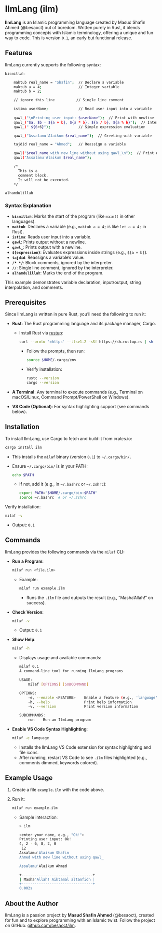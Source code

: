 # IlmLang (ilm)

**IlmLang** is an Islamic programming language created by Masud Shafin Ahmed (@besaoct) out of boredom. Written purely in Rust, it blends programming concepts with Islamic terminology, offering a unique and fun way to code. This is version `0.1`, an early but functional release.

## Features

IlmLang currently supports the following syntax:

```bash
bismillah

    maktub real_name = "Shafin";  // Declare a variable
    maktub a = 4;                 // Integer variable
    maktub b = 2;

    // ignore this line          // Single line comment

    istima userName;              // Read user input into a variable
    
    qawl_("\nPrinting user input: $userName");  // Print with newline
    qawl_("$a, $b - ${a + b}, ${a * b}, ${a / b}, ${a % b}");  // Interpolation with expressions
    qawl_(" ${6+6}");             // Simple expression evaluation

    qawl_("Assalamu'Alaikum $real_name");  // Greeting with variable

    tajdid real_name = "Ahmed";   // Reassign a variable

    qawl("$real_name with new line without using qawl_\n");  // Print without newline function
    qawl("Assalamu'Alaikum $real_name");

    /*
      This is a
      comment block.
      It will not be executed.
    */

alhamdulillah
```

### Syntax Explanation

- **`bismillah`**: Marks the start of the program (like `main()` in other languages).
- **`maktub`**: Declares a variable (e.g., `maktub a = 4;` is like `let a = 4;` in Rust).
- **`istima`**: Reads user input into a variable.
- **`qawl`**: Prints output without a newline.
- **`qawl_`**: Prints output with a newline.
- **`${expression}`**: Evaluates expressions inside strings (e.g., `${a + b}`).
- **`tajdid`**: Reassigns a variable’s value.
- **`/* */`**: Block comments, ignored by the interpreter.
- **`//`**: Single line comment, ignored by the interpreter.
- **`alhamdulillah`**: Marks the end of the program.

This example demonstrates variable declaration, input/output, string interpolation, and comments.

## Prerequisites

Since IlmLang is written in pure Rust, you’ll need the following to run it:

- **Rust**: The Rust programming language and its package manager, Cargo.
  - Install Rust via [rustup](https://rustup.rs/):
  
    ```bash
    curl --proto '=https' --tlsv1.2 -sSf https://sh.rustup.rs | sh
    ```

    - Follow the prompts, then run:

      ```bash
      source $HOME/.cargo/env
      ```

    - Verify installation:
  
      ```bash
      rustc --version
      cargo --version
      ```

- **A Terminal**: Any terminal to execute commands (e.g., Terminal on macOS/Linux, Command Prompt/PowerShell on Windows).
- **VS Code (Optional)**: For syntax highlighting support (see commands below).

## Installation

To install IlmLang, use Cargo to fetch and build it from crates.io:

```bash
cargo install ilm
```

- This installs the `milaf` binary (version `0.1`) to `~/.cargo/bin/`.
- Ensure `~/.cargo/bin/` is in your PATH:

  ```bash
  echo $PATH
  ```

  - If not, add it (e.g., in `~/.bashrc` or `~/.zshrc`):
  
    ```bash
    export PATH="$HOME/.cargo/bin:$PATH"
    source ~/.bashrc  # or ~/.zshrc
    ```

Verify installation:

```bash
milaf -v
```

- Output: `0.1`

## Commands

IlmLang provides the following commands via the `milaf` CLI:

- **Run a Program**:

  ```bash
  milaf run <file.ilm>
  ```

  - Example:
  
    ```bash
    milaf run example.ilm
    ```

    - Runs the `.ilm` file and outputs the result (e.g., “Masha’Allah!” on success).

- **Check Version**:
  
  ```bash
  milaf -v
  ```

  - Output: `0.1`

- **Show Help**:
  
  ```bash
  milaf -h
  ```

  - Displays usage and available commands:
  
    ```bash
    milaf 0.1
    A command-line tool for running IlmLang programs

    USAGE:
        milaf [OPTIONS] [SUBCOMMAND]

    OPTIONS:
        -e, --enable <FEATURE>    Enable a feature (e.g., 'language' for VS Code support)
        -h, --help                Print help information
        -v, --version             Print version information

    SUBCOMMANDS:
        run    Run an IlmLang program
    ```

- **Enable VS Code Syntax Highlighting**:
  
  ```bash
  milaf -e language
  ```

  - Installs the IlmLang VS Code extension for syntax highlighting and file icons.
  - After running, restart VS Code to see `.ilm` files highlighted (e.g., comments dimmed, keywords colored).

## Example Usage

1. Create a file `example.ilm` with the code above.
2. Run it:

   ```bash
   milaf run example.ilm
   ```

   - Sample interaction:
  
     ```bash
     > ilm

     <enter your name, e.g., "Ok!">
     Printing user input: Ok!
     4, 2 - 6, 8, 2, 0
      12
     Assalamu'Alaikum Shafin
     Ahmed with new line without using qawl_

     Assalamu'Alaikum Ahmed

     +---------------------------------+
     | Masha'Allah! Aiktamal altanfidh |
     +---------------------------------+
     0.002s
     ```

## About the Author

IlmLang is a passion project by **Masud Shafin Ahmed** (@besaoct), created for fun and to explore programming with an Islamic twist. Follow the project on GitHub: [github.com/besaoct/ilm](https://github.com/besaoct/ilm).
